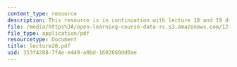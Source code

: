 ```yaml
---
content_type: resource
description: This resource is in continuation with lecture 18 and 19 discussing plates.
file: /media/https%3A/open-learning-course-data-rc.s3.amazonaws.com/12-520-geodynamics-fall-2006/353f42887f4ee449a0bd1602660dd0ae_lecture20.pdf
file_type: application/pdf
resourcetype: Document
title: lecture20.pdf
uid: 353f4288-7f4e-e449-a0bd-1602660dd0ae
---
```

